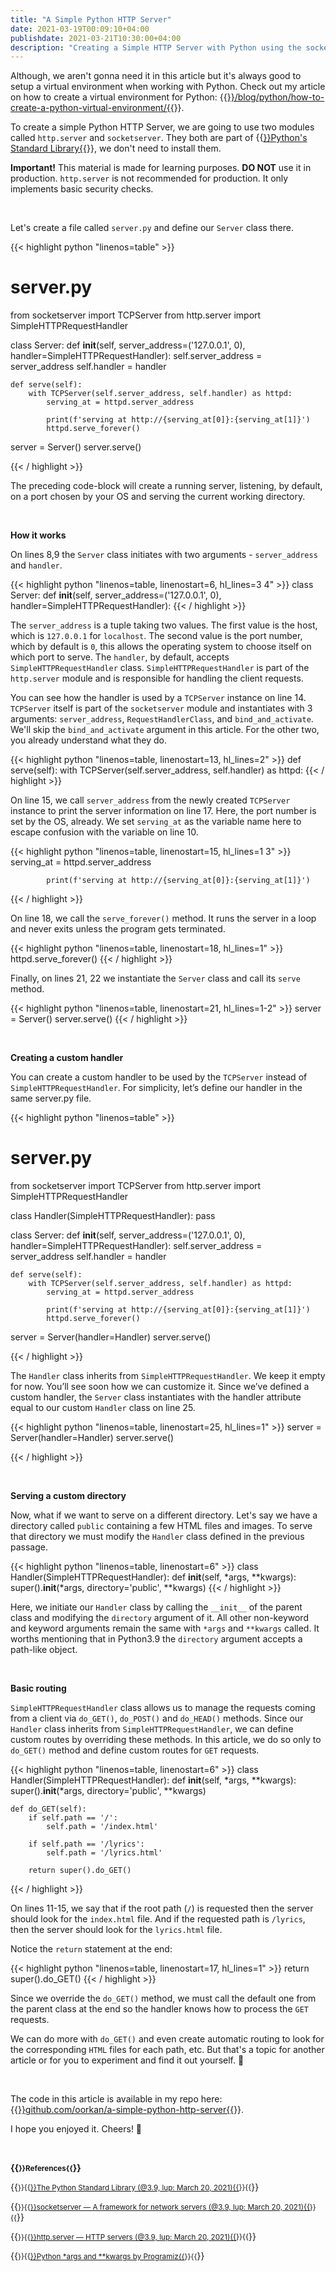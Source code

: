 ```yaml
---
title: "A Simple Python HTTP Server"
date: 2021-03-19T00:09:10+04:00
publishdate: 2021-03-21T10:30:00+04:00
description: "Creating a Simple HTTP Server with Python using the socketserver and http.server modules from the Standard Library."
---
```


Although, we aren't gonna need it in this article but it's always good to setup a virtual environment when working with Python. Check out my article on how to create a virtual environment for Python:
{{<a href="https://www.oorkan.dev/blog/python/how-to-create-a-python-virtual-environment/" target="_blank" rel="noopener noreferrer">}}/blog/python/how-to-create-a-python-virtual-environment/{{</a>}}.

To create a simple Python HTTP Server, we are going to use two modules called `http.server` and `socketserver`. They both are part of {{<a href="https://docs.python.org/3/library/index.html" target="_blank" rel="noopener noreferrer">}}Python's Standard Library{{</a>}}, we don't need to install them.

**Important!** This material is made for learning purposes. **DO NOT** use it in production. `http.server` is not recommended for production. It only implements basic security checks.

&nbsp;

Let's create a file called `server.py` and define our `Server` class there.

{{< highlight python "linenos=table" >}}
# server.py
from socketserver import TCPServer
from http.server import SimpleHTTPRequestHandler


class Server:
    def __init__(self,
                 server_address=('127.0.0.1', 0),
                 handler=SimpleHTTPRequestHandler):
        self.server_address = server_address
        self.handler = handler

    def serve(self):
        with TCPServer(self.server_address, self.handler) as httpd:
            serving_at = httpd.server_address

            print(f'serving at http://{serving_at[0]}:{serving_at[1]}')
            httpd.serve_forever()


server = Server()
server.serve()

{{< / highlight >}}

The preceding code-block will create a running server, listening, by default, on a port chosen by your OS and serving the current working directory. 

&nbsp;

**How it works**

On lines 8,9 the `Server` class initiates with two arguments - `server_address` and `handler`. 

{{< highlight python "linenos=table, linenostart=6, hl_lines=3 4" >}}
class Server:
    def __init__(self,
                 server_address=('127.0.0.1', 0),
                 handler=SimpleHTTPRequestHandler):
{{< / highlight >}}

The `server_address` is a tuple taking two values. The first value is the host, which is `127.0.0.1` for `localhost`. The second value is the port number, which by default is `0`, this allows the operating system to choose itself on which port to serve. The `handler`, by default, accepts `SimpleHTTPRequestHandler` class. `SimpleHTTPRequestHandler` is part of the `http.server` module and is responsible for handling the client requests. 

You can see how the handler is used by a `TCPServer` instance on line 14. `TCPServer` itself is part of the `socketserver` module and instantiates with 3 arguments: `server_address`, `RequestHandlerClass`, and `bind_and_activate`. We'll skip the `bind_and_activate` argument in this article. For the other two, you already understand what they do.

{{< highlight python "linenos=table, linenostart=13, hl_lines=2" >}}
    def serve(self):
        with TCPServer(self.server_address, self.handler) as httpd:
{{< / highlight >}}

On line 15, we call `server_address` from the newly created `TCPServer` instance to print the server information on line 17. Here, the port number is set by the OS, already. We set `serving_at` as the variable name here to escape confusion with the variable on line 10.

{{< highlight python "linenos=table, linenostart=15, hl_lines=1 3" >}}
            serving_at = httpd.server_address

            print(f'serving at http://{serving_at[0]}:{serving_at[1]}')
{{< / highlight >}}

On line 18, we call the `serve_forever()` method. It runs the server in a loop and never exits unless the program gets terminated.

{{< highlight python "linenos=table, linenostart=18, hl_lines=1" >}}
            httpd.serve_forever()
{{< / highlight >}}

Finally, on lines 21, 22 we instantiate the `Server` class and call its `serve` method.

{{< highlight python "linenos=table, linenostart=21, hl_lines=1-2" >}}
server = Server()
server.serve()
{{< / highlight >}}

&nbsp;

**Creating a custom handler**

You can create a custom handler to be used by the `TCPServer` instead of `SimpleHTTPRequestHandler`. For simplicity, let’s define our handler in the same server.py file.

{{< highlight python "linenos=table" >}}
# server.py
from socketserver import TCPServer
from http.server import SimpleHTTPRequestHandler


class Handler(SimpleHTTPRequestHandler):
    pass


class Server:
    def __init__(self,
                 server_address=('127.0.0.1', 0),
                 handler=SimpleHTTPRequestHandler):
        self.server_address = server_address
        self.handler = handler

    def serve(self):
        with TCPServer(self.server_address, self.handler) as httpd:
            serving_at = httpd.server_address

            print(f'serving at http://{serving_at[0]}:{serving_at[1]}')
            httpd.serve_forever()


server = Server(handler=Handler)
server.serve()

{{< / highlight >}}

The `Handler` class inherits from `SimpleHTTPRequestHandler`. We keep it empty for now. You’ll see soon how we can customize it. Since we’ve defined a custom handler, the `Server` class instantiates with the handler attribute equal to our custom `Handler` class on line 25.

{{< highlight python "linenos=table, linenostart=25, hl_lines=1" >}}
server = Server(handler=Handler)
server.serve()

{{< / highlight >}}

&nbsp;

**Serving a custom directory**

Now, what if we want to serve on a different directory. Let's say we have a directory called `public` containing a few HTML files and images. To serve that directory we must modify the `Handler` class defined in the previous passage.

{{< highlight python "linenos=table, linenostart=6" >}}
class Handler(SimpleHTTPRequestHandler):
    def __init__(self, *args, **kwargs):
        super().__init__(*args, directory='public', **kwargs)
{{< / highlight >}}

Here, we initiate our `Handler` class by calling the `__init__` of the parent class and modifying the `directory` argument of it. All other non-keyword and keyword arguments remain the same with `*args` and `**kwargs` called. It worths mentioning that in Python3.9 the `directory` argument accepts a path-like object.

&nbsp;

**Basic routing**

`SimpleHTTPRequestHandler` class allows us to manage the requests coming from a client via `do_GET()`, `do_POST()` and `do_HEAD()` methods. Since our `Handler` class inherits from `SimpleHTTPRequestHandler`, we can define custom routes by overriding these methods. In this article, we do so only to `do_GET()` method and define custom routes for `GET` requests.

{{< highlight python "linenos=table, linenostart=6" >}}
class Handler(SimpleHTTPRequestHandler):
    def __init__(self, *args, **kwargs):
        super().__init__(*args, directory='public', **kwargs)

    def do_GET(self):
        if self.path == '/':
            self.path = '/index.html'

        if self.path == '/lyrics':
            self.path = '/lyrics.html'

        return super().do_GET()
{{< / highlight >}}

On lines 11-15, we say that if the root path (`/`) is requested then the server should look for the `index.html` file. And if the requested path is `/lyrics`, then the server should look for the `lyrics.html` file.

Notice the `return` statement at the end:

{{< highlight python "linenos=table, linenostart=17, hl_lines=1" >}}
        return super().do_GET()
{{< / highlight >}}

Since we override the `do_GET()` method, we must call the default one from the parent class at the end so the handler knows how to process the `GET` requests.

We can do more with `do_GET()` and even create automatic routing to look for the corresponding `HTML` files for each path, etc. But that's a topic for another article or for you to experiment and find it out yourself. 🙂

&nbsp;

The code in this article is available in my repo here: {{<a href="https://github.com/oorkan/a-simple-python-http-server" target="_blank" rel="noopener noreferrer">}}github.com/oorkan/a-simple-python-http-server{{</a>}}. 

I hope you enjoyed it. Cheers! 🍻

&nbsp;

**{{<small>}}References{{</small>}}**

{{<small>}}{{<a href="https://docs.python.org/3/library/index.html" target="_blank" rel="noopener noreferrer">}}The Python Standard Library (@3.9, lup: March 20, 2021){{</a>}}{{</small>}}&nbsp;

{{<small>}}{{<a href="" target="_blank" rel="noopener noreferrer">}}socketserver — A framework for network servers (@3.9, lup: March 20, 2021){{</a>}}{{</small>}}&nbsp;

{{<small>}}{{<a href="https://docs.python.org/3/library/http.server.html" target="_blank" rel="noopener noreferrer">}}http.server — HTTP servers (@3.9, lup: March 20, 2021){{</a>}}{{</small>}}&nbsp;

{{<small>}}{{<a href="https://www.programiz.com/python-programming/args-and-kwargs" target="_blank" rel="noopener noreferrer">}}Python *args and **kwargs by Programiz{{</a>}}{{</small>}}